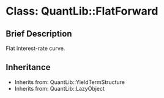 # Class: QuantLib::FlatForward

## Brief Description
Flat interest-rate curve. 

## Inheritance
- Inherits from: QuantLib::YieldTermStructure
- Inherits from: QuantLib::LazyObject

